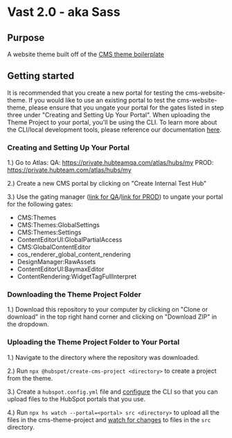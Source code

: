 Vast 2.0 - aka Sass
========================

## Purpose  

A website theme built off of the [CMS theme boilerplate](https://github.com/HubSpot/cms-theme-boilerplate)

## Getting started

It is recommended that you create a new portal for testing the cms-website-theme. If you would like to use an existing portal to test the cms-website-theme, please ensure that you ungate your portal for the gates listed in step three under "Creating and Setting Up Your Portal". When uploading the Theme Project to your portal, you'll be using the CLI. To learn more about the CLI/local development tools, please reference our documentation [here](https://designers.hubspot.com/docs/tools/local-development). 

### Creating and Setting Up Your Portal

1.) Go to Atlas:
QA: https://private.hubteamqa.com/atlas/hubs/my
PROD: https://private.hubteam.com/atlas/hubs/my

2.) Create a new CMS portal by clicking on "Create Internal Test Hub"

3.) Use the gating manager ([link for QA](https://tools.hubteamqa.com/gates/gates)/[link for PROD](https://tools.hubteam.com/gates/gates)) to ungate your portal for the following gates:
* CMS:Themes
* CMS:Themes:GlobalSettings
* CMS:Themes:Settings
* ContentEditorUI:GlobalPartialAccess
* CMS:GlobalContentEditor
* cos_renderer_global_content_rendering
* DesignManager:RawAssets
* ContentEditorUI:BaymaxEditor
* ContentRendering:WidgetTagFullInterpret

### Downloading the Theme Project Folder

1.) Download this repository to your computer by clicking on "Clone or download" in the top right hand corner and clicking on "Download ZIP" in the dropdown. 

### Uploading the Theme Project Folder to Your Portal

1.) Navigate to the directory where the repository was downloaded. 

2.) Run `npx @hubspot/create-cms-project <directory>` to create a project from the theme.

3.) Create a `hubspot.config.yml` file and [configure](https://designers.hubspot.com/docs/tools/local-development#2-set-up-your-configuration-file) the CLI so that you can upload files to the HubSpot portals that you use.

4.) Run `npx hs watch --portal=<portal> src <directory>` to upload all the files in the cms-theme-project and [watch for changes](https://designers.hubspot.com/docs/tools/local-development-reference#watch) to files in the `src` directory.
